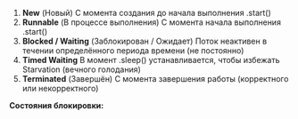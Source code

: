1. **New** (Новый)
	С момента создания до начала выполнения .start()
2. **Runnable** (В процессе выполнения)
	С момента начала выполнения .start()
3. **Blocked / Waiting** (Заблокирован / Ожидает)
	Поток неактивен в течении определённого периода времени (не постоянно)
4. **Timed Waiting** 
	В момент .sleep() устанавливается, чтобы избежать Starvation (вечного голодания)
5. **Terminated** (Завершён)
	С момента завершения работы (корректного или некорректного)

**Состояния блокировки:**

